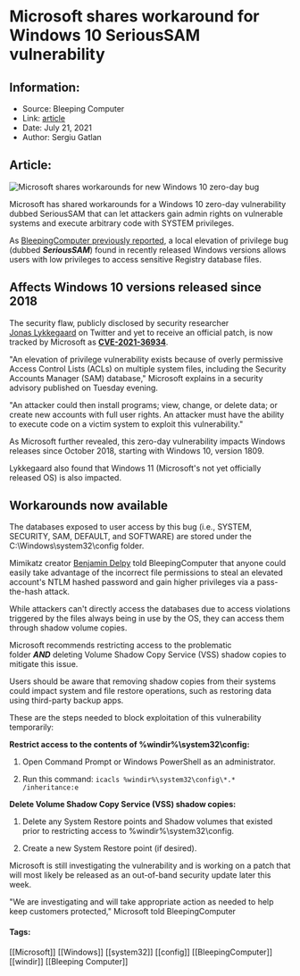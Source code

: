 # Microsoft shares workaround for Windows 10 SeriousSAM vulnerability
### 

## Information:
+ Source: Bleeping Computer
+ Link: [article](https://www.bleepingcomputer.com/news/microsoft/microsoft-shares-workaround-for-windows-10-serioussam-vulnerability/)
+ Date: July 21, 2021
+ Author: Sergiu Gatlan


## Article:
![Microsoft shares workarounds for new Windows 10 zero-day bug](https://www.bleepstatic.com/content/hl-images/2021/07/09/Windows.jpg)


Microsoft has shared workarounds for a Windows 10 zero-day vulnerability dubbed SeriousSAM that can let attackers gain admin rights on vulnerable systems and execute arbitrary code with SYSTEM privileges.


As [BleepingComputer previously reported](https://www.bleepingcomputer.com/news/microsoft/new-windows-10-vulnerability-allows-anyone-to-get-admin-privileges/), a local elevation of privilege bug (dubbed ***SeriousSAM***) found in recently released Windows versions allows users with low privileges to access sensitive Registry database files.


Affects Windows 10 versions released since 2018
-----------------------------------------------


The security flaw, publicly disclosed by security researcher [Jonas Lykkegaard](https://twitter.com/jonasLyk) on Twitter and yet to receive an official patch, is now tracked by Microsoft as [**CVE-2021-36934**](https://msrc.microsoft.com/update-guide/vulnerability/CVE-2021-36934).


"An elevation of privilege vulnerability exists because of overly permissive Access Control Lists (ACLs) on multiple system files, including the Security Accounts Manager (SAM) database," Microsoft explains in a security advisory published on Tuesday evening.


"An attacker could then install programs; view, change, or delete data; or create new accounts with full user rights. An attacker must have the ability to execute code on a victim system to exploit this vulnerability."


As Microsoft further revealed, this zero-day vulnerability impacts Windows releases since October 2018, starting with Windows 10, version 1809. 


Lykkegaard also found that Windows 11 (Microsoft's not yet officially released OS) is also impacted.


Workarounds now available
-------------------------


The databases exposed to user access by this bug (i.e., SYSTEM, SECURITY, SAM, DEFAULT, and SOFTWARE) are stored under the C:\Windows\system32\config folder.


Mimikatz creator [Benjamin Delpy](https://twitter.com/gentilkiwi) told BleepingComputer that anyone could easily take advantage of the incorrect file permissions to steal an elevated account's NTLM hashed password and gain higher privileges via a pass-the-hash attack.


While attackers can't directly access the databases due to access violations triggered by the files always being in use by the OS, they can access them through shadow volume copies.


Microsoft recommends restricting access to the problematic folder ***AND*** deleting Volume Shadow Copy Service (VSS) shadow copies to mitigate this issue.


Users should be aware that removing shadow copies from their systems could impact system and file restore operations, such as restoring data using third-party backup apps.


These are the steps needed to block exploitation of this vulnerability temporarily:



**Restrict access to the contents of %windir%\system32\config:**


1. Open Command Prompt or Windows PowerShell as an administrator.


2. Run this command: `icacls %windir%\system32\config\*.* /inheritance:e`



**Delete Volume Shadow Copy Service (VSS) shadow copies:**


1. Delete any System Restore points and Shadow volumes that existed prior to restricting access to %windir%\system32\config.


2. Create a new System Restore point (if desired).



Microsoft is still investigating the vulnerability and is working on a patch that will most likely be released as an out-of-band security update later this week. 


"We are investigating and will take appropriate action as needed to help keep customers protected," Microsoft told BleepingComputer




#### Tags:
[[Microsoft]] [[Windows]] [[system32]] [[config]] [[BleepingComputer]] [[windir]] [[Bleeping Computer]]
